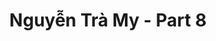 ---
layout: album
resource: instagram
title: "Nguyễn Trà My - Part 8"
description: "Instagram album of Nguyễn Trà My, part 8.</br> Username: teamy_99"
active: gallery
album-title: "Nguyễn Trà My"
images:
  - image_path: teamy_99/8/20231121_181556_402904010_18378745477065911_493269595483372894_n.jpg
  - image_path: teamy_99/8/20231121_181556_402928322_18378745465065911_5540535455289661231_n.jpg
  - image_path: teamy_99/8/20231121_181556_404228747_18378745450065911_3420288227710468050_n.jpg
  - image_path: teamy_99/8/20231121_181556_404658874_18378745468065911_4296098377401068456_n.jpg
  - image_path: teamy_99/8/20231219_124353_469345116_18447983041065911_8324738171116348399_n.jpg
  - image_path: teamy_99/8/20231219_124353_469407002_18447983017065911_3132115920325046046_n.jpg
  - image_path: teamy_99/8/20231219_124353_469423509_18447982843065911_3761712744287994196_n.jpg
  - image_path: teamy_99/8/20231219_124353_469603575_18447983215065911_8229136145988338365_n.jpg
  - image_path: teamy_99/8/20240320_174606_432053620_18402297547065911_5771410635871703779_n.jpg
  - image_path: teamy_99/8/20240320_174606_432061975_18402297556065911_7216544317166067737_n.jpg
  - image_path: teamy_99/8/20240320_174606_432675097_18402297565065911_7489228776285468661_n.jpg
  - image_path: teamy_99/8/20240320_174606_432677787_18402297583065911_2092431993088258323_n.jpg
  - image_path: teamy_99/8/20240320_174606_432725224_18402297529065911_624478785648464694_n.jpg
  - image_path: teamy_99/8/20240320_174606_432744515_18402297538065911_5739536722959024848_n.jpg
  - image_path: teamy_99/8/20240320_174606_432745020_18402297574065911_7630726064781371271_n.jpg
  - image_path: teamy_99/8/20240507_114627_439927543_18409930843065911_9182059216072139114_n.jpg
  - image_path: teamy_99/8/20240507_114627_439973462_18409930873065911_6446805759675501633_n.jpg
  - image_path: teamy_99/8/20240507_114627_439979598_18409930834065911_4423175803217745956_n.jpg
  - image_path: teamy_99/8/20240507_114627_440005132_18409930864065911_7623369679711713035_n.jpg
  - image_path: teamy_99/8/20240507_114627_440202664_18409930903065911_3969511683443984251_n.jpg
  - image_path: teamy_99/8/20240507_114627_440328249_18409930894065911_9193063702077874729_n.jpg
  - image_path: teamy_99/8/20240507_114627_441405797_18409930885065911_7881432322397980194_n.jpg
  - image_path: teamy_99/8/20240507_114627_441407177_18409930816065911_8198252999587095601_n.jpg
  - image_path: teamy_99/8/20240507_114627_441838331_18409930825065911_7816393428707350252_n.jpg
  - image_path: teamy_99/8/20240507_114627_441930596_18409930855065911_5881938222371728796_n.jpg
  - image_path: teamy_99/8/20240608_100227_448006840_18415450174065911_4620268508442139674_n.jpg
  - image_path: teamy_99/8/20240608_100227_448009337_18415450222065911_4413662010781421865_n.jpg
  - image_path: teamy_99/8/20240608_100227_448012941_18415450201065911_7213128527211990711_n.jpg
  - image_path: teamy_99/8/20240608_100227_448040171_18415450192065911_4665532261782941587_n.jpg
  - image_path: teamy_99/8/20240608_100227_448047846_18415450231065911_1982843093339862343_n.jpg
  - image_path: teamy_99/8/20240608_100227_448053424_18415450210065911_5873051831463099490_n.jpg
  - image_path: teamy_99/8/20240608_100227_448070620_18415450183065911_8137237151977585991_n.jpg
  - image_path: teamy_99/8/20250204_095003_476230950_18458295766065911_8111994386345091286_n.jpg
  - image_path: teamy_99/8/20250204_095003_476301775_18458295730065911_5419415864638721072_n.jpg
  - image_path: teamy_99/8/20250204_095003_476330727_18458295745065911_7672693722466882875_n.jpg
  - image_path: teamy_99/8/20250204_095003_476370319_18458295775065911_3465949075758307967_n.jpg
  - image_path: teamy_99/8/20250204_095003_476392924_18458295748065911_2343063657628591076_n.jpg
---